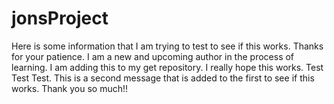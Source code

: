 # jonsProject
Here is some information that I am trying to test to see if this works.  Thanks for your patience.  I am a new and upcoming author in the process of learning.  I am adding this to my get repository.  I really hope this works.  Test Test Test.  This is a second message that is added to the first to see if this works.  Thank you so much!!
